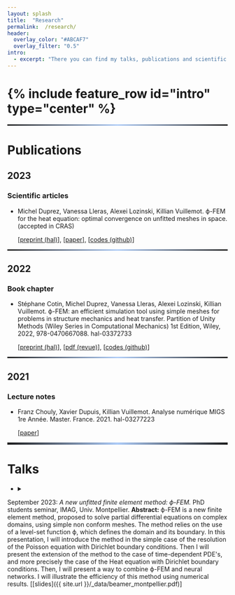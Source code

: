 ```yaml
---
layout: splash 
title:  "Research" 
permalink:  /research/ 
header:
  overlay_color: "#ABCAF7"
  overlay_filter: "0.5"
intro:
  - excerpt: "There you can find my talks, publications and scientific communications."
---
```


<h1>{% include feature_row id="intro" type="center" %}</h1>
<hr style="border: 0;
        height: 3px;
        background-image: linear-gradient(to right, rgba(0, 0, 0, 0), rgba(171,202,247), rgba(0, 0, 0, 0));">

# Publications

## 2023
### Scientific articles
* Michel Duprez, Vanessa Lleras, Alexei Lozinski, Killian Vuillemot. ϕ-FEM for the heat equation: optimal convergence on unfitted meshes in space. (accepted in CRAS)

  \[[preprint (hal)](https://hal.archives-ouvertes.fr/hal-03685445)], \[[paper](https://comptes-rendus.academie-sciences.fr/mathematique/item/10.5802/crmath.497.pdf)], \[[codes (github)](https://github.com/PhiFEM/Heat-Equation)]

<hr style="border: 0;
        height: 3px;
        background-image: linear-gradient(to right, rgba(0, 0, 0, 0), rgba(171,202,247), rgba(0, 0, 0, 0));">

## 2022
### Book chapter

* Stéphane Cotin, Michel Duprez, Vanessa Lleras, Alexei Lozinski, Killian Vuillemot. ϕ-FEM: an efficient simulation tool using simple meshes for problems in structure mechanics and heat transfer.
Partition of Unity Methods (Wiley Series in Computational Mechanics) 1st Edition, Wiley, 2022,
978-0470667088. hal-03372733

  \[[preprint (hal)](https://hal.archives-ouvertes.fr/hal-03372733)], \[[pdf (revue)](https://www.amazon.com/XFEM-Extended-Element-Computational-Mechanics/dp/0470667087)], \[[codes (github)](https://github.com/PhiFEM/Poisson-Mixed-Boundary-Fracture-Interface)]

<hr style="border: 0;
        height: 3px;
        background-image: linear-gradient(to right, rgba(0, 0, 0, 0), rgba(171,202,247), rgba(0, 0, 0, 0));">

## 2021
### Lecture notes

* Franz Chouly, Xavier Dupuis, Killian Vuillemot. Analyse numérique MIGS 1re Année. Master.
France. 2021. hal-03277223

  \[[paper](https://cel.archives-ouvertes.fr/hal-03277223)]

<hr style="border: 0;
        height: 5px;
        background-image: linear-gradient(to right, rgba(0, 0, 0, 0), rgba(171,202,247), rgba(0, 0, 0, 0));">

# Talks 

- <details><summary>
September 2023: <i>A new unfitted finite element method: ϕ-FEM. </i>PhD students seminar, IMAG, Univ. Montpellier.</summary> <b> Abstract: </b>
ϕ-FEM is a new finite element method, proposed to solve partial differential equations on complex domains, using simple non conform meshes. The method relies on the use of a level-set function ϕ, which defines the domain and its boundary. In this presentation, I will introduce the method in the simple case of the resolution of the Poisson equation with Dirichlet boundary conditions. Then I will present the extension of the method to the case of time-dependent PDE's, and more precisely the case of the Heat equation with Dirichlet boundary conditions. Then, I will present a way to combine ϕ-FEM and neural networks. I will illustrate the efficiency of this method using numerical results.  </details>
\[[slides]({{ site.url }}/_data/beamer_montpellier.pdf)\]